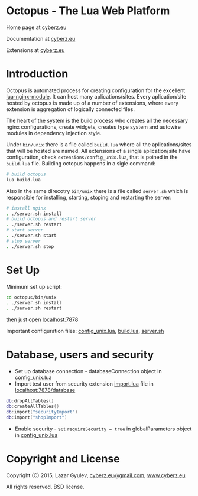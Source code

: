 Octopus - The Lua Web Platform
==============================

Home page at [cyberz.eu](http://cyberz.eu/octopus)

Documentation at [cyberz.eu](http://cyberz.eu/octopus/documentation)

Extensions at [cyberz.eu](http://cyberz.eu/octopus/extensions)

Introduction
============

Octopus is automated process for creating configuration for the excellent [lua-nginx-module](https://github.com/openresty/lua-nginx-module). It can host many aplications/sites. Every aplication/site hosted by octopus is made up of a number of extensions, where every extension is aggregation of logically connected files.

The heart of the system is the build process who creates all the necessary nginx configurations, create widgets, creates type system and autowire modules in dependency injection style.

Under `bin/unix` there is a file called `build.lua` where all the aplications/sites that will be hosted are named. All extensions of a single aplication/site have configuration, check `extensions/config_unix.lua`, that is poined in the `build.lua` file. Building octopus happens in a sigle command:

```bash
# build octopus
lua build.lua
```

Also in the same direcotry `bin/unix` there is a file called `server.sh` which is responsible for installing, starting, stoping and restarting the server:

```bash
# install nginx
. ./server.sh install
# build octopus and restart server
. ./server.sh restart
# start server
. ./server.sh start
# stop server
. ./server.sh stop
```

Set Up
============

Minimum set up script:

```bash
cd octopus/bin/unix
. ./server.sh install
. ./server.sh restart
```
then just open [localhost:7878](http://localhost:7878)

Important configuration files: [config_unix.lua](extensions/config_unix.lua), [build.lua](bin/unix/build.lua), [server.sh](bin/unix/server.sh)


Database, users and security
============
* Set up database connection - databaseConnection object in [config_unix.lua](extensions/config_unix.lua)
* Import test user from security extension [import.lua](extensions/security/src/import.lua) file in [localhost:7878/database](http://localhost:7878/database)
```lua
db:dropAllTables()
db:createAllTables()
db:import("securityImport")
db:import("shopImport")
```
* Enable security - set `requireSecurity = true` in globalParameters object in [config_unix.lua](extensions/config_unix.lua)

Copyright and License
=====================

Copyright (C) 2015, Lazar Gyulev, cyberz.eu@gmail.com, www.cyberz.eu

All rights reserved. BSD license.
